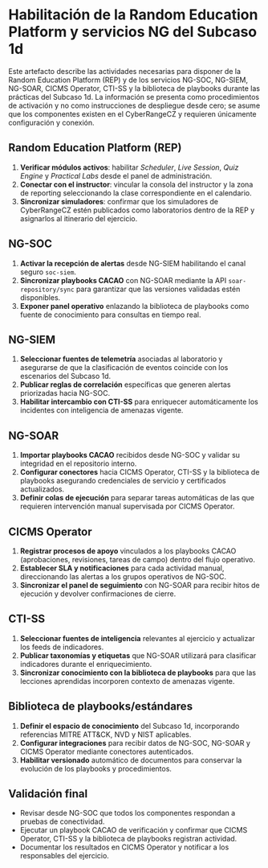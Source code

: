 # Habilitación de la Random Education Platform y servicios NG del Subcaso 1d

Este artefacto describe las actividades necesarias para disponer de la Random Education Platform (REP) y de los servicios NG-SOC, NG-SIEM, NG-SOAR, CICMS Operator, CTI-SS y la biblioteca de playbooks durante las prácticas del Subcaso 1d. La información se presenta como procedimientos de activación y no como instrucciones de despliegue desde cero; se asume que los componentes existen en el CyberRangeCZ y requieren únicamente configuración y conexión.

## Random Education Platform (REP)
1. **Verificar módulos activos**: habilitar *Scheduler*, *Live Session*, *Quiz Engine* y *Practical Labs* desde el panel de administración.
2. **Conectar con el instructor**: vincular la consola del instructor y la zona de reporting seleccionando la clase correspondiente en el calendario.
3. **Sincronizar simuladores**: confirmar que los simuladores de CyberRangeCZ estén publicados como laboratorios dentro de la REP y asignarlos al itinerario del ejercicio.

## NG-SOC
1. **Activar la recepción de alertas** desde NG-SIEM habilitando el canal seguro `soc-siem`.
2. **Sincronizar playbooks CACAO** con NG-SOAR mediante la API `soar-repository/sync` para garantizar que las versiones validadas estén disponibles.
3. **Exponer panel operativo** enlazando la biblioteca de playbooks como fuente de conocimiento para consultas en tiempo real.

## NG-SIEM
1. **Seleccionar fuentes de telemetría** asociadas al laboratorio y asegurarse de que la clasificación de eventos coincide con los escenarios del Subcaso 1d.
2. **Publicar reglas de correlación** específicas que generen alertas priorizadas hacia NG-SOC.
3. **Habilitar intercambio con CTI-SS** para enriquecer automáticamente los incidentes con inteligencia de amenazas vigente.

## NG-SOAR
1. **Importar playbooks CACAO** recibidos desde NG-SOC y validar su integridad en el repositorio interno.
2. **Configurar conectores** hacia CICMS Operator, CTI-SS y la biblioteca de playbooks asegurando credenciales de servicio y certificados actualizados.
3. **Definir colas de ejecución** para separar tareas automáticas de las que requieren intervención manual supervisada por CICMS Operator.

## CICMS Operator
1. **Registrar procesos de apoyo** vinculados a los playbooks CACAO (aprobaciones, revisiones, tareas de campo) dentro del flujo operativo.
2. **Establecer SLA y notificaciones** para cada actividad manual, direccionando las alertas a los grupos operativos de NG-SOC.
3. **Sincronizar el panel de seguimiento** con NG-SOAR para recibir hitos de ejecución y devolver confirmaciones de cierre.

## CTI-SS
1. **Seleccionar fuentes de inteligencia** relevantes al ejercicio y actualizar los feeds de indicadores.
2. **Publicar taxonomías y etiquetas** que NG-SOAR utilizará para clasificar indicadores durante el enriquecimiento.
3. **Sincronizar conocimiento con la biblioteca de playbooks** para que las lecciones aprendidas incorporen contexto de amenazas vigente.

## Biblioteca de playbooks/estándares
1. **Definir el espacio de conocimiento** del Subcaso 1d, incorporando referencias MITRE ATT&CK, NVD y NIST aplicables.
2. **Configurar integraciones** para recibir datos de NG-SOC, NG-SOAR y CICMS Operator mediante conectores autenticados.
3. **Habilitar versionado** automático de documentos para conservar la evolución de los playbooks y procedimientos.

## Validación final
- Revisar desde NG-SOC que todos los componentes respondan a pruebas de conectividad.
- Ejecutar un playbook CACAO de verificación y confirmar que CICMS Operator, CTI-SS y la biblioteca de playbooks registran actividad.
- Documentar los resultados en CICMS Operator y notificar a los responsables del ejercicio.
